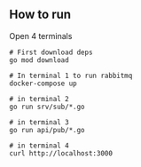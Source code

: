 ## How to run

Open 4 terminals

```
# First download deps
go mod download

# In terminal 1 to run rabbitmq
docker-compose up

# in terminal 2
go run srv/sub/*.go

# in terminal 3
go run api/pub/*.go

# in terminal 4
curl http://localhost:3000
```
